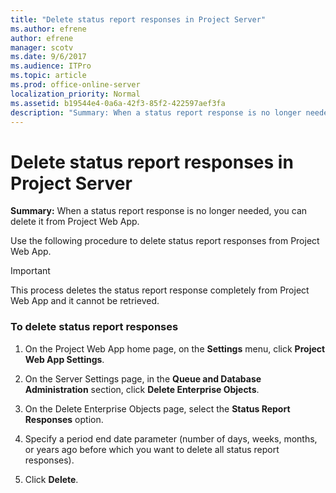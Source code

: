 ```yaml
---
title: "Delete status report responses in Project Server"
ms.author: efrene
author: efrene
manager: scotv
ms.date: 9/6/2017
ms.audience: ITPro
ms.topic: article
ms.prod: office-online-server
localization_priority: Normal
ms.assetid: b19544e4-0a6a-42f3-85f2-422597aef3fa
description: "Summary: When a status report response is no longer needed, you can delete it from Project Web App."
---
```


# Delete status report responses in Project Server
 
 **Summary:** When a status report response is no longer needed, you can delete it from Project Web App.
  
Use the following procedure to delete status report responses from Project Web App.
  
> [!IMPORTANT]
> This process deletes the status report response completely from Project Web App and it cannot be retrieved. 
  
### To delete status report responses

1. On the Project Web App home page, on the **Settings** menu, click **Project Web App Settings**.
    
2. On the Server Settings page, in the **Queue and Database Administration** section, click **Delete Enterprise Objects**.
    
3. On the Delete Enterprise Objects page, select the **Status Report Responses** option.
    
4. Specify a period end date parameter (number of days, weeks, months, or years ago before which you want to delete all status report responses).
    
5. Click **Delete**.
    

